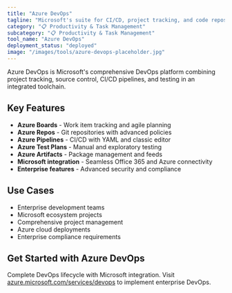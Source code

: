 ```yaml
---
title: "Azure DevOps"
tagline: "Microsoft's suite for CI/CD, project tracking, and code repositories"
category: "📋 Productivity & Task Management"
subcategory: "📋 Productivity & Task Management"
tool_name: "Azure DevOps"
deployment_status: "deployed"
image: "/images/tools/azure-devops-placeholder.jpg"
---
```

Azure DevOps is Microsoft's comprehensive DevOps platform combining project tracking, source control, CI/CD pipelines, and testing in an integrated toolchain.

## Key Features

- **Azure Boards** - Work item tracking and agile planning
- **Azure Repos** - Git repositories with advanced policies
- **Azure Pipelines** - CI/CD with YAML and classic editor
- **Azure Test Plans** - Manual and exploratory testing
- **Azure Artifacts** - Package management and feeds
- **Microsoft integration** - Seamless Office 365 and Azure connectivity
- **Enterprise features** - Advanced security and compliance

## Use Cases

- Enterprise development teams
- Microsoft ecosystem projects
- Comprehensive project management
- Azure cloud deployments
- Enterprise compliance requirements

## Get Started with Azure DevOps

Complete DevOps lifecycle with Microsoft integration. Visit [azure.microsoft.com/services/devops](https://azure.microsoft.com/services/devops) to implement enterprise DevOps.